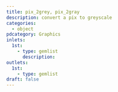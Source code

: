 ```yaml
---
title: pix_2grey, pix_2gray
description: convert a pix to greyscale
categories:
  - object
pdcategory: Graphics
inlets:
  1st:
    - type: gemlist
      description:
outlets:
  1st:
    - type: gemlist
draft: false
---
```

